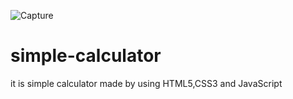 ![Capture](https://user-images.githubusercontent.com/85022920/120888221-c7e12a00-c614-11eb-8c1d-51a4bbe7c728.PNG)
# simple-calculator
it is simple calculator made by using HTML5,CSS3 and JavaScript
